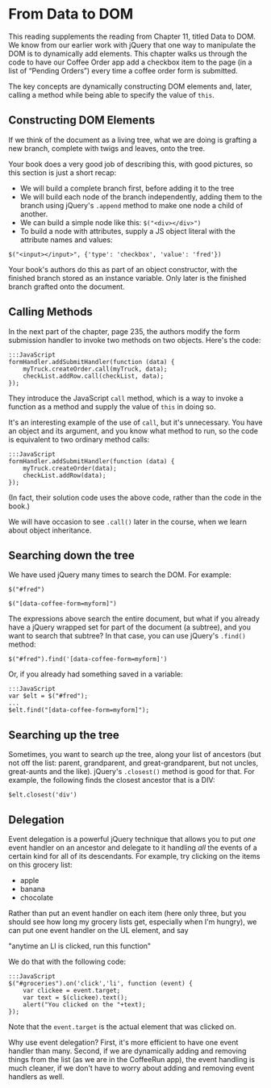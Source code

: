# From Data to DOM

This reading supplements the reading from Chapter 11, titled Data to
DOM. We know from our earlier work with jQuery that one way to manipulate
the DOM is to dynamically add elements. This chapter walks us through the
code to have our Coffee Order app add a checkbox item to the page (in a
list of <q>Pending Orders</q>) every time a coffee order form is
submitted.

The key concepts are dynamically constructing DOM elements and, later,
calling a method while being able to specify the value of `this`.

## Constructing DOM Elements

If we think of the document as a living tree, what we are doing is
grafting a new branch, complete with twigs and leaves, onto the tree.

Your book does a very good job of describing this, with good pictures, so
this section is just a short recap:

* We will build a complete branch first, before adding it to the tree
* We will build each node of the branch independently, adding them to the
branch using jQuery's `.append` method to make one node a child of
another.
* We can build a simple node like this: `$("<div></div>")`
* To build a node with attributes, supply a JS object literal with the
attribute names and values:

`$("<input></input>", {'type': 'checkbox', 'value': 'fred'})`

Your book's authors do this as part of an object constructor, with the
finished branch stored as an instance variable. Only later is the finished
branch grafted onto the document.

## Calling Methods

In the next part of the chapter, page 235, the authors modify the form
submission handler to invoke two methods on two objects. Here's the code:

```
:::JavaScript
formHandler.addSubmitHandler(function (data) {
    myTruck.createOrder.call(myTruck, data);
    checkList.addRow.call(checkList, data);
});
```

They introduce the JavaScript `call` method, which is a way to invoke a
function as a method and supply the value of `this` in doing so.

It's an interesting example of the use of `call`, but it's
unnecessary. You have an object and its argument, and you know what method
to run, so the code is equivalent to two ordinary method calls:

```
:::JavaScript
formHandler.addSubmitHandler(function (data) {
    myTruck.createOrder(data);
    checkList.addRow(data);
});
```

(In fact, their solution code uses the above code, rather than the code in
the book.)

We will have occasion to see `.call()` later in the course, when we learn
about object inheritance.

## Searching down the tree

We have used jQuery many times to search the DOM. For example:

`$("#fred")`

`$("[data-coffee-form=myform]")`

The expressions above search the entire document, but what if you already
have a jQuery wrapped set for part of the document (a subtree), and you
want to search that subtree?  In that case, you can use jQuery's `.find()`
method:

`$("#fred").find('[data-coffee-form=myform]')`

Or, if you already had something saved in a variable:

```
:::JavaScript
var $elt = $("#fred");
...
$elt.find("[data-coffee-form=myform]");
```

## Searching up the tree

Sometimes, you want to search *up* the tree, along your list of ancestors
(but not off the list: parent, grandparent, and great-grandparent, but not
uncles, great-aunts and the like). jQuery's `.closest()` method is good
for that. For example, the following finds the closest ancestor that is a
DIV:

`$elt.closest('div')`

## Delegation

Event delegation is a powerful jQuery technique that allows you to put
*one* event handler on an ancestor and delegate to it handling *all* the
events of a certain kind for all of its descendants.  For example, try
clicking on the items on this grocery list:

<ul id="groceries">
   <li>apple</li>
   <li>banana</li>
   <li>chocolate</li>
</ul>

<script>
$("#groceries").on('click','li', function (event) {
    var clickee = event.target;
    var text = $(clickee).text();
    alert("You clicked on the "+text);
});
</script>

Rather than put an event handler on each item (here only three, but you
should see how long my grocery lists get, especially when I'm hungry), we
can put one event handler on the UL element, and say

"anytime an LI is clicked, run this function"

We do that with the following code:

```
:::JavaScript
$("#groceries").on('click','li', function (event) {
    var clickee = event.target;
    var text = $(clickee).text();
    alert("You clicked on the "+text);
});
```

Note that the `event.target` is the actual element that was clicked on.

Why use event delegation? First, it's more efficient to have one event
handler than many. Second, if we are dynamically adding and removing
things from the list (as we are in the CoffeeRun app), the event handling
is much cleaner, if we don't have to worry about adding and removing event
handlers as well.

